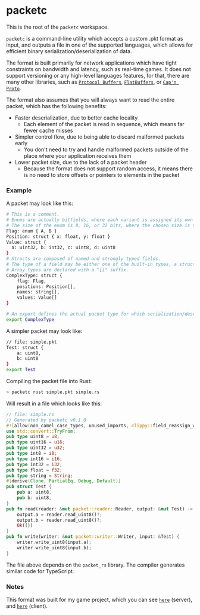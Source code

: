 # packetc

This is the root of the `packetc` workspace.

`packetc` is a command-line utility which accepts a custom .pkt format as input, and outputs a file in one of the supported languages, which allows for efficient binary serialization/deserialization of data.

The format is built primarily for network applications which have tight constraints on bandwidth and latency, such as real-time games. It does not support versioning or any high-level languages features, for that, there are many other libraries, such as [`Protocol Buffers`](https://developers.google.com/protocol-buffers), [`FlatBuffers`](https://google.github.io/flatbuffers/), or [`Cap'n Proto`](https://capnproto.org/).

The format also assumes that you will always want to read the entire packet, which has the following benefits:
* Faster deserialization, due to better cache locality
  * Each element of the packet is read in sequence, which means far fewer cache misses
* Simpler control flow, due to being able to discard malformed packets early
  * You don't need to try and handle malformed packets outside of the place where your application receives them
* Lower packet size, due to the lack of a packet header
  * Because the format does not support random access, it means there is no need to store offsets or pointers to elements in the packet

### Example 

A packet may look like this:
```sh
# This is a comment.
# Enums are actually bitfields, where each variant is assigned its own bit.
# The size of the enum is 8, 16, or 32 bits, where the chosen size is the lowest which fits all variants.
Flag: enum { A, B }
Position: struct { x: float, y: float }
Value: struct { 
  a: uint32, b: int32, c: uint8, d: uint8
}
# Structs are composed of named and strongly typed fields.
# The type of a field may be either one of the built-in types, a struct, or an enum.
# Array types are declared with a "[]" suffix.
ComplexType: struct {
    flag: Flag,
    positions: Position[],
    names: string[],
    values: Value[]
}

# An export defines the actual packet type for which serialization/deserialization will be implemented.
export ComplexType
```

A simpler packet may look like:
```sh
// file: simple.pkt
Test: struct {
    a: uint8,
    b: uint8
}
export Test
```
Compiling the packet file into Rust:
```sh
> packetc rust simple.pkt simple.rs
```
Will result in a file which looks like this:
```rust
// file: simple.rs
// Generated by packetc v0.1.0
#![allow(non_camel_case_types, unused_imports, clippy::field_reassign_with_default)]
use std::convert::TryFrom;
pub type uint8 = u8;
pub type uint16 = u16;
pub type uint32 = u32;
pub type int8 = i8;
pub type int16 = i16;
pub type int32 = i32;
pub type float = f32;
pub type string = String;
#[derive(Clone, PartialEq, Debug, Default)]
pub struct Test {
    pub a: uint8,
    pub b: uint8,
}
pub fn read(reader: &mut packet::reader::Reader, output: &mut Test) -> Result<(), packet::Error> {
    output.a = reader.read_uint8()?;
    output.b = reader.read_uint8()?;
    Ok(())
}
pub fn write(writer: &mut packet::writer::Writer, input: &Test) {
    writer.write_uint8(input.a);
    writer.write_uint8(input.b);
}
```
The file above depends on the `packet_rs` library. The compiler generates similar code for TypeScript.

### Notes

This format was built for my game project, which you can see [`here`](https://github.com/jprochazk/underworld-server) (server), and [`here`](https://github.com/jprochazk/underworld-client) (client).